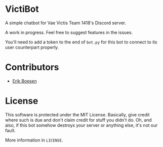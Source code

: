 # VictiBot

A simple chatbot for Vae Victis Team 1418's Discord server.

A work in progress. Feel free to suggest features in the issues.

You'll need to add a token to the end of `bot.py` for this bot to connect to its user counterpart properly.

# Contributors
* [Erik Boesen](https://github.com/ErikBoesen)

# License
This software is protected under the MIT License. Basically, give credit where such is due and don't claim credit for stuff you didn't do. Oh, and also, if this bot somehow destroys your server or anything else, it's not our fault.

More information in `LICENSE`.